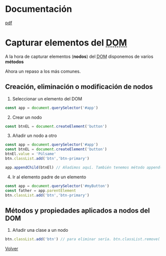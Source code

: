 # Documentación

[pdf](https://drive.google.com/file/d/11IpaahbU0HUmDtgqqt0VvFFLpNgTvLtT/view)

# Capturar elementos del <abbr title="Document Object Model">DOM</abbr>

A la hora de capturar elementos (__nodos__) del <abbr title="Document Object Model">DOM</abbr> disponemos de varíos __métodos__

Ahora un repaso a los más comunes.

## Creación, eliminación o modificación de nodos

1. Seleccionar un elemento del DOM

```js
const app = document.querySelector('#app')
```
2. Crear un nodo

```js
const btnEL = document.createElement('button')
```

3. Añadir un nodo a otro

```js
const app = document.querySelector('#app')
const btnEL = document.createElement('button')
btnEl.value = 'Púlsame'
btn.classList.add('btn','btn-primary')

app.appendChild(btnEl) // Añadimos aquí. También tenemos método append()
```

4. Ir al elemento padre de un elemento

```js
const app = document.querySelector('#myButton')
const father = app.parentElement
btn.classList.add('btn','btn-primary')
```

## Métodos y propiedades aplicados a nodos del DOM
1. Añadir una clase a un nodo

```js
btn.classList.add('btn') // para eliminar sería. btn.classList.remove('btn')
```

[Volver](README.md#tabla-de-contenidos)